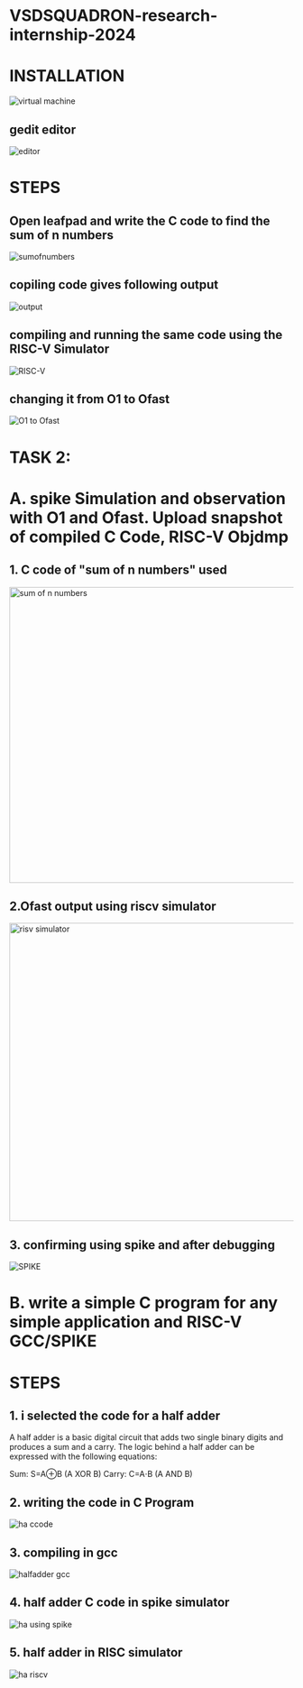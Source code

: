 # VSDSQUADRON-research-internship-2024

# INSTALLATION 

![virtual machine](https://github.com/user-attachments/assets/36bb6b4d-b592-48a1-8a90-f9acd2a4e71f)

## gedit editor 
![editor](https://github.com/user-attachments/assets/47511c4e-5cae-4013-942b-55d6f95711c0)

# STEPS
## Open leafpad and write the C code to find the sum of n numbers
![sumofnumbers](https://github.com/user-attachments/assets/288c30aa-ccc4-4960-8d6c-695b814b1efd)

## copiling code gives following output 
![output](https://github.com/user-attachments/assets/a0f6cb41-d82c-4bd8-81d1-d4d89266e177)

## compiling and running the same code using the RISC-V Simulator
![RISC-V](https://github.com/user-attachments/assets/7ed33c51-2348-44cd-a0bd-172fa0a7c58e)

## changing it from O1 to Ofast
![O1 to Ofast](https://github.com/user-attachments/assets/2461c2cc-bb5b-4bdc-8643-a0f4575a41fb)


# TASK 2:
# A. spike Simulation and observation with O1 and Ofast. Upload snapshot of compiled C Code, RISC-V Objdmp

## 1. C code of "sum of n numbers" used 
<img width="525" alt="sum of n numbers" src="https://github.com/user-attachments/assets/1e334b26-75fc-40ec-aa5c-349f41d8af6a">

## 2.Ofast output using riscv simulator
<img width="529" alt="risv simulator" src="https://github.com/user-attachments/assets/ac585f84-a1d3-457d-b11b-29f768182e3a">

## 3. confirming using spike and after debugging
![SPIKE](https://github.com/user-attachments/assets/42880870-91cd-42cf-9252-94cb4b963d6d)


# B. write a simple C program for any simple application and RISC-V GCC/SPIKE

# STEPS
## 1. i selected the code for a half adder
A half adder is a basic digital circuit that adds two single binary digits and produces a sum and a carry. The logic behind a half adder can be expressed with the following equations:

Sum: 
S=A⊕B (A XOR B)
Carry: 
C=A⋅B (A AND B)


## 2. writing the code in C Program
![ha ccode](https://github.com/user-attachments/assets/a940045c-e9b6-4ceb-8d3e-2ff0ebd61551)

## 3. compiling in gcc
![halfadder gcc](https://github.com/user-attachments/assets/0a2e2e5e-903d-437c-8fc6-ca74df2426a4)

## 4. half adder C code in spike simulator
![ha using spike](https://github.com/user-attachments/assets/05bf4b5a-7c2b-490d-ac6a-755521c7cf1c)

## 5. half adder in RISC simulator
![ha riscv](https://github.com/user-attachments/assets/f503c968-06b0-48b3-8108-5a610afa2b23)


